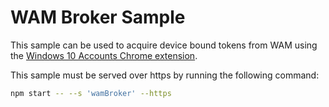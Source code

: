 # WAM Broker Sample

This sample can be used to acquire device bound tokens from WAM using the [Windows 10 Accounts Chrome extension](https://chrome.google.com/webstore/detail/windows-10-accounts/ppnbnpeolgkicgegkbkbjmhlideopiji).

This sample must be served over https by running the following command:

```bash
npm start -- --s 'wamBroker' --https
```
